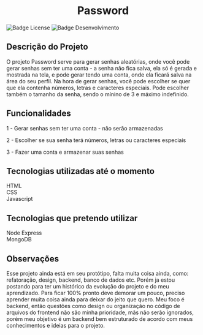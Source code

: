 <h1 align="center"> Password</h1>

![Badge License](https://img.shields.io/badge/license-napolifabrizio-green)
![Badge Desenvolvimento](https://img.shields.io/badge/status-desenvolvimento-yellow)

<h2><b>Descrição do Projeto</b></h2>
<p>
O projeto Password serve para gerar senhas aleatórias, onde você pode gerar senhas sem ter uma conta - a senha não fica salva, ela só é gerada e mostrada na tela, e pode gerar tendo uma conta, onde ela ficará salva na área do seu perfil. Na hora de gerar senhas, você pode escolher se quer que ela contenha números, letras e caracteres especiais. Pode escolher também o tamanho da senha, sendo o mínino de 3 e máximo indefinido.
</p>

<h2><b>Funcionalidades</b></h2>

1 - Gerar senhas sem ter uma conta - não serão armazenadas

2 - Escolher se sua senha terá números, letras ou caracteres especiais

3 - Fazer uma conta e armazenar suas senhas

<h2><b>Tecnologias utilizadas até o momento</b></h2>

<p>
HTML<br>
CSS<br>
Javascript<br>  
</p>

<h2><b>Tecnologias que pretendo utilizar</b></h2>

<p>
Node Express<br>
MongoDB<br>  
</p>


<h2><b>Observações</b></h2>

Esse projeto ainda está em seu protótipo, falta muita coisa ainda, como: refatoração, design, backend, banco de dados etc. Porém ja estou postando para ter um histórico da evolução do projeto e do meu aprendizado. Para ficar 100% pronto deve demorar um pouco, preciso aprender muita coisa ainda para deixar do jeito que quero. Meu foco é backend, então questões como design ou organização no código de arquivos do frontend não são minha prioridade, mãs não serão ignorados, porém meu objetivo é um backend bem estruturado de acordo com meus conhecimentos e ideias para o projeto.



